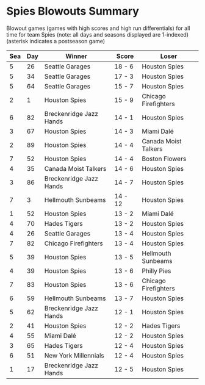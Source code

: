 # Spies Blowouts Summary



Blowout games (games with high scores and high run differentials) for all time for team Spies (note: all days and seasons displayed are 1-indexed) (asterisk indicates a postseason game)


| Sea | Day | Winner | Score | Loser | 
| ------ |------ |------ |------ |------ |
| 5 | 26 | Seattle Garages | 18 - 6 | Houston Spies | 
| 5 | 34 | Seattle Garages | 17 - 3 | Houston Spies | 
| 5 | 64 | Seattle Garages | 15 - 7 | Houston Spies | 
| 2 | 1 | Houston Spies | 15 - 9 | Chicago Firefighters | 
| 6 | 82 | Breckenridge Jazz Hands | 14 - 1 | Houston Spies | 
| 3 | 67 | Houston Spies | 14 - 3 | Miami Dalé | 
| 2 | 89 | Houston Spies | 14 - 4 | Canada Moist Talkers | 
| 7 | 52 | Houston Spies | 14 - 4 | Boston Flowers | 
| 4 | 35 | Canada Moist Talkers | 14 - 6 | Houston Spies | 
| 3 | 86 | Breckenridge Jazz Hands | 14 - 7 | Houston Spies | 
| 7 | 3 | Hellmouth Sunbeams | 14 - 12 | Houston Spies | 
| 1 | 52 | Houston Spies | 13 - 2 | Miami Dalé | 
| 4 | 70 | Hades Tigers | 13 - 2 | Houston Spies | 
| 4 | 26 | Seattle Garages | 13 - 4 | Houston Spies | 
| 7 | 82 | Chicago Firefighters | 13 - 4 | Houston Spies | 
| 5 | 39 | Houston Spies | 13 - 5 | Hellmouth Sunbeams | 
| 4 | 39 | Houston Spies | 13 - 6 | Philly Pies | 
| 7 | 83 | Houston Spies | 13 - 6 | Chicago Firefighters | 
| 6 | 59 | Hellmouth Sunbeams | 13 - 7 | Houston Spies | 
| 5 | 62 | Breckenridge Jazz Hands | 12 - 1 | Houston Spies | 
| 2 | 41 | Houston Spies | 12 - 2 | Hades Tigers | 
| 4 | 55 | Miami Dalé | 12 - 2 | Houston Spies | 
| 3 | 65 | Hades Tigers | 12 - 4 | Houston Spies | 
| 6 | 51 | New York Millennials | 12 - 4 | Houston Spies | 
| 1 | 17 | Breckenridge Jazz Hands | 12 - 5 | Houston Spies | 


